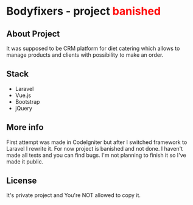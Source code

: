 # Bodyfixers - **project <span style='color:red'>banished</span>**

## About Project

It was supposed to be CRM platform for diet catering which allows to manage products and clients with possibility to make an order. 

## Stack

* Laravel
* Vue.js
* Bootstrap
* jQuery

## More info

First attempt was made in CodeIgniter but after I switched framework to Laravel I rewrite it. For now project is banished and not done. I haven't made all tests and you can find bugs. I'm not planning to finish it so I've made it public.

## License

It's private project and You're NOT allowed to copy it.
